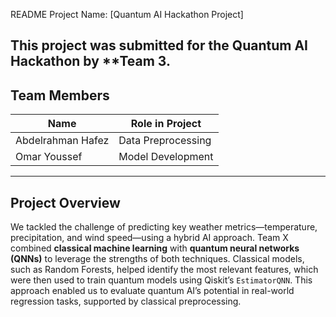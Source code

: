 README
Project Name: [Quantum AI Hackathon Project]

This project was submitted for the **Quantum AI Hackathon** by **Team 3.
--------------------------------------
Team Members
--------------------------------------

| Name              | Role in Project    |
| ----------------- | ------------------ |
| Abdelrahman Hafez | Data Preprocessing |
| Omar Youssef      | Model Development  |

--------------------------------------
## Project Overview

We tackled the challenge of predicting key weather metrics—temperature, precipitation, and wind speed—using a hybrid AI approach. Team X combined **classical machine learning** with **quantum neural networks (QNNs)** to leverage the strengths of both techniques. Classical models, such as Random Forests, helped identify the most relevant features, which were then used to train quantum models using Qiskit’s `EstimatorQNN`. This approach enabled us to evaluate quantum AI’s potential in real-world regression tasks, supported by classical preprocessing.
